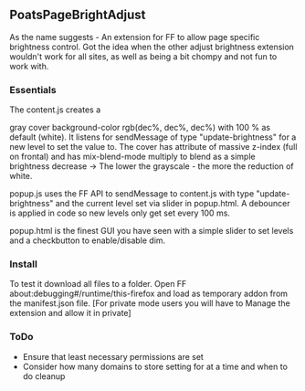 ## PoatsPageBrightAdjust

As the name suggests - An extension for FF to allow page specific brightness control.
Got the idea when the other adjust brightness extension wouldn't work for all sites, as well as
being a bit chompy and not fun to work with.

### Essentials

The content.js creates a <div> gray cover background-color rgb(dec%, dec%, dec%) with 100 % as default (white). It listens
for sendMessage of type "update-brightness" for a new level to set the value to.
The cover has attribute of massive z-index (full on frontal) and has mix-blend-mode multiply to blend as a simple
brightness decrease -> The lower the grayscale - the more the reduction of white.

popup.js uses the FF API to sendMessage to content.js with type "update-brightness" and the current level set
via slider in popup.html. A debouncer is applied in code so new levels only get set every 100 ms.

popup.html is the finest GUI you have seen with a simple slider to set levels and a checkbutton to enable/disable
dim.

### Install

To test it download all files to a folder. Open FF about:debugging#/runtime/this-firefox and load as temporary addon
from the manifest.json file.
[For private mode users you will have to Manage the extension and allow it in private]

### ToDo

* Ensure that least necessary permissions are set
* Consider how many domains to store setting for at a time and when to do cleanup
